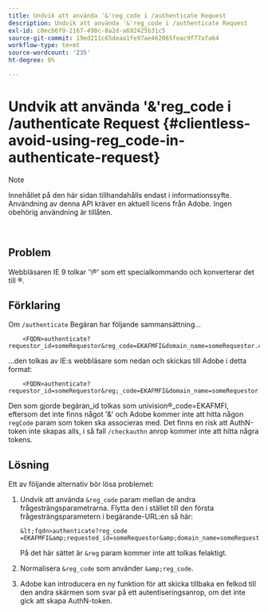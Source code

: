 ```yaml
---
title: Undvik att använda '&'reg_code i /authenticate Request
description: Undvik att använda '&'reg_code i /authenticate Request
exl-id: c0ecb6f9-2167-498c-8a2d-a692425b31c5
source-git-commit: 19ed211c65deaa1fe97ae462065feac9f77afa64
workflow-type: tm+mt
source-wordcount: '235'
ht-degree: 0%

---
```


# Undvik att använda &#39;&amp;&#39;reg_code i /authenticate Request {#clientless-avoid-using-reg_code-in-authenticate-request}

>[!NOTE]
>
>Innehållet på den här sidan tillhandahålls endast i informationssyfte. Användning av denna API kräver en aktuell licens från Adobe. Ingen obehörig användning är tillåten.

</br>



## Problem

Webbläsaren IE 9 tolkar &#39;\®&#39; som ett specialkommando och konverterar det till ®.

## Förklaring

Om `/authenticate` Begäran har följande sammansättning...


```
    <FQDN>authenticate? requestor_id=someRequestor&reg_code=EKAFMFI&domain_name=someRequestor.com&noflash=true&mso_id=someMvpd&redirect_url=someRequestor.redirect.url.html
```


...den tolkas av IE:s webbläsare som nedan och skickas till Adobe i detta format:


```
    <FQDN>authenticate?requestor_id=someRequestor&reg;_code=EKAFMFI&domain_name=someRequestor.com&noflash=true&mso_id=someMvpd&redirect_url=someRequestor.redirect.url.html
```


Den som gjorde begäran\_id tolkas som univision®\_code=EKAFMFI, eftersom det inte finns något &#39;&amp;&#39; och Adobe kommer inte att hitta någon `regCode` param som token ska associeras med.  Det finns en risk att AuthN-token inte skapas alls, i så fall `/checkauthn` anrop kommer inte att hitta några tokens.



## Lösning

Ett av följande alternativ bör lösa problemet:

1. Undvik att använda `&reg_code` param mellan de andra frågesträngsparametrarna.  Flytta den i stället till den första frågesträngsparametern i begärande-URL:en så här:


       &lt;fqdn>authenticate?reg_code =EKAFMFI&amp;requested_id=someRequestor&amp;domain_name=someRequestor.com&amp;noflash=true&amp;mso_id=someMvpd&amp;redirect_url=someRequestor.redirect.url.html
   

   På det här sättet är `&reg` param kommer inte att tolkas felaktigt.

1. Normalisera `&reg_code` som använder `&amp;reg_code`.

1. Adobe kan introducera en ny funktion för att skicka tillbaka en felkod till den andra skärmen som svar på ett autentiseringsanrop, om det inte gick att skapa AuthN-token.
